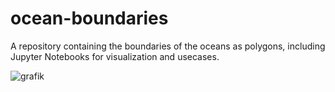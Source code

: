 # ocean-boundaries
A repository containing the boundaries of the oceans as polygons, including Jupyter Notebooks for visualization and usecases.

![grafik](https://user-images.githubusercontent.com/87019747/222780152-47a2d622-8118-415c-aa7c-1a28d7d291d9.png)
